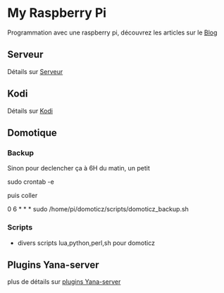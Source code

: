 # My Raspberry Pi

Programmation avec une raspberry pi, découvrez les articles sur le [Blog](http://sguernion.github.io/)

## Serveur
Détails sur [Serveur](https://github.com/sguernion/myPI/tree/master/serveur)



## Kodi
Détails sur [Kodi](https://github.com/sguernion/myPI/tree/master/kodi)

## Domotique
### Backup
Sinon pour declencher ça à 6H du matin, un petit

sudo crontab -e

puis coller

0 6 * * * sudo /home/pi/domoticz/scripts/domoticz_backup.sh

### Scripts
- divers scripts lua,python,perl,sh pour domoticz



## Plugins Yana-server

plus de détails sur [plugins Yana-server](https://github.com/sguernion/myPI/tree/master/yana-server)